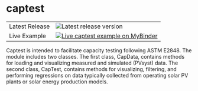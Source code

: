 # captest

<table>

<tr>
  <td>Latest Release</td>
  <td><img src="https://badge.fury.io/py/captest.svg"
           alt="Latest release version" /></td>
</tr>

<tr>
  <td>Live Example</td>
  <td>
    <a href="https://mybinder.org/v2/gh/bt-/pvcaptest/master?filepath=examples%2Fcaptest_example.ipynb">
    <img src="https://mybinder.org/badge.svg"
         alt="Live captest example on MyBinder" />
    </a>
  </td>
</tr>
</table>


Captest is intended to facilitate capacity testing following ASTM E2848.  The module includes two classes.  The first class, CapData, contains methods for loading and visualizing measured and simulated (PVsyst) data.  The second class, CapTest, contains methods for visualizing, filtering,
and performing regressions on data typically collected from operating solar PV plants or solar energy production models.